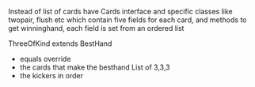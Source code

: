 Instead of list of cards have Cards interface and specific 
classes like twopair, flush etc which contain five fields for each
card, and methods to get winninghand, each field is set from an ordered list


ThreeOfKind extends BestHand
 - equals override
 - the cards that make the besthand List of 3,3,3
 - the kickers in order
